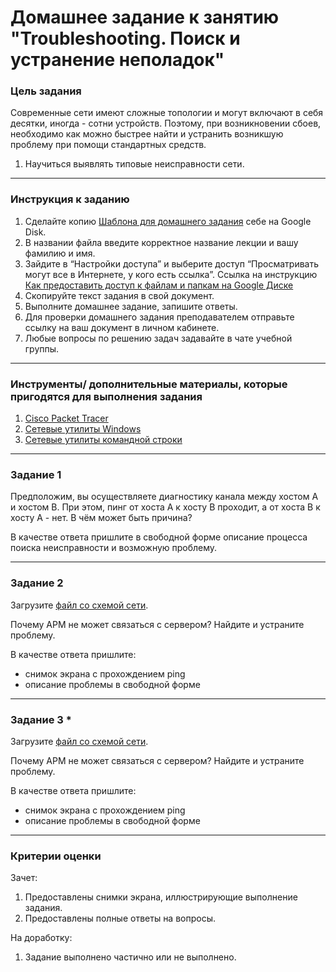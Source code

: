 # Домашнее задание к занятию "Troubleshooting. Поиск и устранение неполадок"

### 

### Цель задания

Современные сети имеют сложные топологии и могут включают в себя десятки, иногда - сотни устройств.  Поэтому, при возникновении сбоев, необходимо как можно быстрее найти и устранить возникшую проблему при помощи стандартных средств.

1. Научиться выявлять типовые неисправности сети.

------

### 

### Инструкция к заданию

1. Сделайте копию [Шаблона для домашнего задания](https://docs.google.com/document/d/1Xl6Ed8MhlPNMg9R-45d7ouJyjBZEOp6I22YrGD3nseg/edit?usp=sharing) себе на Google Disk.
2. В названии файла введите корректное название лекции и вашу фамилию и имя.
3. Зайдите в “Настройки доступа” и выберите доступ “Просматривать могут все в Интернете, у кого есть ссылка”. Ссылка на инструкцию [Как предоставить доступ к файлам и папкам на Google Диске](https://support.google.com/docs/answer/2494822?hl=ru&co=GENIE.Platform%3DDesktop)
4. Скопируйте текст задания в свой документ.
5. Выполните домашнее задание, запишите ответы.
6. Для проверки домашнего задания преподавателем отправьте ссылку на ваш документ в личном кабинете.
7. Любые вопросы по решению задач задавайте в чате учебной группы.

------

### 

### Инструменты/ дополнительные материалы, которые пригодятся для выполнения задания

1. [Cisco Packet Tracer](https://www.netacad.com/ru/courses/packet-tracer)
2. [Сетевые утилиты Windows](http://stilus-doctus.narod.ru/netutil.html)
3. [Сетевые утилиты командной строки](https://tech-geek.ru/network-command-line-utilities/)

------

### 

### Задание 1

Предположим, вы осуществляете диагностику канала между хостом А и хостом В. При этом, пинг от хоста А к хосту В проходит, а от хоста В к хосту А - нет. В чём может быть причина?



В качестве ответа пришлите  в свободной форме описание процесса поиска неисправности и возможную проблему.

------

### 

### Задание 2

Загрузите [файл со схемой сети](https://github.com/netology-code/pnet-homeworks/blob/main/9/trouble_task2.pkt).

Почему АРМ не может связаться с сервером? Найдите и устраните проблему.



В качестве ответа пришлите:

- снимок экрана с прохождением ping
- описание проблемы в свободной форме

------

### 

### Задание 3 *

Загрузите [файл со схемой сети](https://github.com/netology-code/pnet-homeworks/blob/main/9/trouble_task3.pkt).

Почему АРМ не может связаться с сервером? Найдите и устраните проблему.



В качестве ответа пришлите:

- снимок экрана с прохождением ping
- описание проблемы в свободной форме

------



### Критерии оценки

Зачет:

1. Предоставлены снимки экрана, иллюстрирующие выполнение задания.
2. Предоставлены полные ответы на вопросы.

На доработку:

1. Задание выполнено частично или не выполнено.

